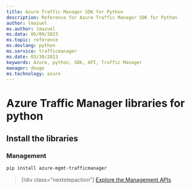 ```yaml
---
title: Azure Traffic Manager SDK for Python
description: Reference for Azure Traffic Manager SDK for Python
author: lmazuel
ms.author: lmazuel
ms.data: 06/09/2023
ms.topic: reference
ms.devlang: python
ms.service: trafficmanager
ms.date: 03/30/2023
keywords: Azure, python, SDK, API, Traffic Manager
manager: douge
ms.technology: azure
---
```

# Azure Traffic Manager libraries for python

## Install the libraries

### Management

```bash
pip install azure-mgmt-trafficmanager
```

> [!div class="nextstepaction"]
> [Explore the Management APIs](/python/api/overview/azure/trafficmanager/management)